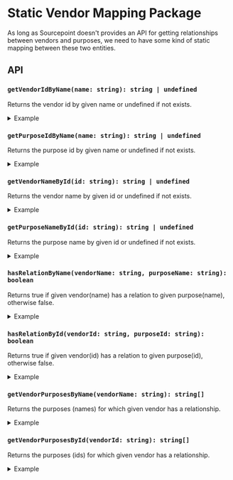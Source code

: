 # Static Vendor Mapping Package

As long as Sourcepoint doesn't provides an API for getting relationships between vendors and purposes, 
we need to have some kind of static mapping between these two entities.

## API

### `getVendorIdByName(name: string): string | undefined`

Returns the vendor id by given name or undefined if not exists.

<details>
<summary>Example</summary>
    
```javascript
import { getVendorIdByName, VENDOR_NAME_FACEBOOK } from '@spring-media/red-sourcepoint-cmp/dist/esm/vendor-mapping';

console.log(getVendorIdByName(VENDOR_NAME_FACEBOOK)); // 5e716fc09a0b5040d575080f
```    
</details>

### `getPurposeIdByName(name: string): string | undefined`

Returns the purpose id by given name or undefined if not exists.

<details>
<summary>Example</summary>
    
```javascript
import { getPurposeIdByName, PURPOSE_NAME_SOCIAL } from '@spring-media/red-sourcepoint-cmp/dist/esm/vendor-mapping';

console.log(getPurposeIdByName(PURPOSE_NAME_SOCIAL)); // 5e7adb1ee30e7d1bc1ec0252
```    
</details>

### `getVendorNameById(id: string): string | undefined`

Returns the vendor name by given id or undefined if not exists.

<details>
<summary>Example</summary>
    
```javascript
import { getVendorNameById, VENDOR_ID_FACEBOOK } from '@spring-media/red-sourcepoint-cmp/dist/esm/vendor-mapping';

console.log(getVendorNameById(VENDOR_ID_FACEBOOK)); // facebook
```    
</details>

### `getPurposeNameById(id: string): string | undefined`

Returns the purpose name by given id or undefined if not exists.

<details>
<summary>Example</summary>
    
```javascript
import { getPurposeNameById, PURPOSE_ID_SOCIAL } from '@spring-media/red-sourcepoint-cmp/dist/esm/vendor-mapping';

console.log(getPurposeNameById(PURPOSE_ID_SOCIAL)); // 5e7adb1ee30e7d1bc1ec0252
```    
</details>

### `hasRelationByName(vendorName: string, purposeName: string): boolean`

Returns true if given vendor(name) has a relation to given purpose(name), otherwise false.

<details>
<summary>Example</summary>
    
```javascript
import { hasRelationByName, VENDOR_NAME_INSTAGRAM, PURPOSE_NAME_SOCIAL } from '@spring-media/red-sourcepoint-cmp/dist/esm/vendor-mapping';

console.log(hasRelationByName(VENDOR_NAME_INSTAGRAM, PURPOSE_NAME_SOCIAL)); // true
```
</details>

### `hasRelationById(vendorId: string, purposeId: string): boolean`

Returns true if given vendor(id) has a relation to given purpose(id), otherwise false.

<details>
<summary>Example</summary>
    
```javascript
import { hasRelationById, VENDOR_ID_INSTAGRAM, PURPOSE_ID_SOCIAL } from '@spring-media/red-sourcepoint-cmp/dist/esm/vendor-mapping';

console.log(hasRelationById(VENDOR_ID_INSTAGRAM, PURPOSE_ID_SOCIAL)); // true
```
</details>

### `getVendorPurposesByName(vendorName: string): string[]`

Returns the purposes (names) for which given vendor has a relationship.

<details>
<summary>Example</summary>
    
```javascript
import { getVendorPurposesByName, VENDOR_NAME_INSTAGRAM } from '@spring-media/red-sourcepoint-cmp/dist/esm/vendor-mapping';

console.log(getVendorPurposesByName(VENDOR_NAME_INSTAGRAM)); // ['social']
```
</details>

### `getVendorPurposesById(vendorId: string): string[]`

Returns the purposes (ids) for which given vendor has a relationship.

<details>
<summary>Example</summary>
    
```javascript
import { getVendorPurposesById, VENDOR_ID_INSTAGRAM } from '@spring-media/red-sourcepoint-cmp/dist/esm/vendor-mapping';

console.log(getVendorPurposesById(VENDOR_ID_INSTAGRAM)); // ['5e7adb1ee30e7d1bc1ec0252']
```
</details>
